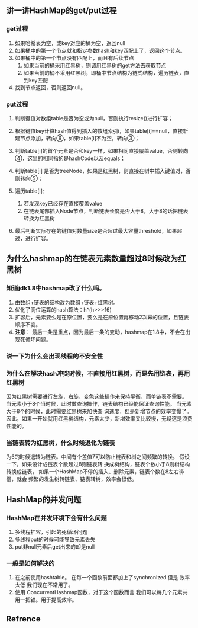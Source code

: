 ## 讲一讲HashMap的get/put过程

### get过程

1. 如果哈希表为空，或key对应的桶为空，返回null
2. 如果桶中的第一个节点就和指定参数hash和key匹配上了，返回这个节点。
3. 如果桶中的第一个节点没有匹配上，而且有后续节点
    1. 如果当前的桶采用红黑树，则调用红黑树的get方法去获取节点
    2. 如果当前的桶不采用红黑树，即桶中节点结构为链式结构，遍历链表，直到key匹配
4. 找到节点返回，否则返回null。

### put过程

1. 判断键值对数组table是否为空或为null，否则执行resize()进行扩容； 

2. 根据键值key计算hash值得到插入的数组索引i，如果table[i]==null，直接新建节点添加，转向⑥，如果table[i]不为空，转向③； 

3. 判断table[i]的首个元素是否和key一样，如果相同直接覆盖value，否则转向④，这里的相同指的是hashCode以及equals； 

4. 判断table[i] 是否为treeNode，如果是红黑树，则直接在树中插入键值对，否则转向⑤；

5. 遍历table[i];
   1. 若发现key已经存在直接覆盖value
   2. 在链表尾部插入Node节点，判断链表长度是否大于8，大于8的话把链表转换为红黑树

6. 最后判断实际存在的键值对数量size是否超过最大容量threshold，如果超过，进行扩容。

## 为什么hashmap的在链表元素数量超过8时候改为红黑树

### 知道jdk1.8中hashmap改了什么吗。

1. 由数组+链表的结构改为数组+链表+红⿊树。
2. 优化了⾼位运算的hash算法：h^(h>>>16)
3. 扩容后，元素要么是在原位置，要么是在原位置再移动2次幂的位置，且链表顺序不变。
4. **注意**： 最后⼀条是重点，因为最后⼀条的变动，hashmap在1.8中，不会在出现死循环问题。

### 说一下为什么会出现线程的不安全性

### 为什么在解决hash冲突时候，不直接用红黑树，而是先用链表，再用红黑树

因为红⿊树需要进⾏左旋，右旋，变⾊这些操作来保持平衡，⽽单链表不需要。
当元素⼩于8个当时候，此时做查询操作，链表结构已经能保证查询性能。
当元素⼤于8个的时候，此时需要红⿊树来加快查 询速度，但是新增节点的效率变慢了。
因此，如果⼀开始就⽤红⿊树结构，元素太少，新增效率⼜⽐较慢，⽆疑这是浪费性能的。

### 当链表转为红黑树，什么时候退化为链表

为6的时候退转为链表。中间有个差值7可以防⽌链表和树之间频繁的转换。
假设⼀下，如果设计成链表个数超过8则链表转 换成树结构，链表个数⼩于8则树结构转换成链表，
如果⼀个HashMap不停的插⼊、删除元素，链表个数在8左右徘徊，就会 频繁的发⽣树转链表、链表转树，效率会很低。

## HashMap的并发问题

### HashMap在并发环境下会有什么问题

1. 多线程扩容，引起的死循环问题
2. 多线程put的时候可能导致元素丢失
3. put⾮null元素后get出来的却是null

### 一般是如何解决的

1. 在之前使用hashtable。 在每一个函数前面都加上了synchronized 但是 效率太低 我们现在不常用了。
2. 使用 ConcurrentHashmap函数，对于这个函数而言 我们可以每几个元素共用一把锁。用于提高效率。



## Refrence

[1]: https://zhuanlan.zhihu.com/p/127147909	"HashMap原理详解，看不懂算我输（附面试题）"